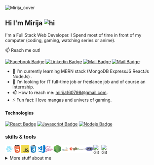 ![Mirija_cover](https://user-images.githubusercontent.com/36816520/103216787-2a702480-4917-11eb-8595-da3b66a465e5.png)
## Hi I'm Mirija <img src="https://user-images.githubusercontent.com/1303154/88677602-1635ba80-d120-11ea-84d8-d263ba5fc3c0.gif" width="28px" alt="hi">

I'm a Full Stack Web Developer. I Spend most of time in front of my computer (coding, gaming, watching series or anime).

:mailbox: Reach me out!

[![Facebook Badge](https://img.shields.io/badge/-@Mirija_A-1ca0f1?style=flat&labelColor=1ca0f1&logo=facebook&logoColor=white&link=https://www.facebook.com/Jahrim.Vals/)](https://www.facebook.com/Jahrim.Vals/) [![Linkedin Badge](https://img.shields.io/badge/-Mirija-0e76a8?style=flat&labelColor=0e76a8&logo=linkedin&logoColor=white)](https://www.linkedin.com/in/mirija-andrianalizandry/) [![Mail Badge](https://img.shields.io/badge/-@mirija_a-e84393?style=flat&labelColor=e84393&logo=instagram&logoColor=white)](https://www.instagram.com/mirija_a/) [![Mail Badge](https://img.shields.io/badge/-mirija-c0392b?style=flat&labelColor=c0392b&logo=gmail&logoColor=white)](mailto:mirija160798@gmail.com)

- 🔭 I’m currently learning MERN stack (MongoDB ExpressJS ReactJs NodeJs) .
- 🤔 I’m looking for IT full-time job or freelance job and of course an internship.
- 📫 How to reach me: mirija160798@gmail.com.
- ⚡ Fun fact: I love mangas and univers of gaming.

#### Technologies

<!-- TODO: Make technologies links takes you to repositories -->

[![React Badge](https://img.shields.io/badge/-React-61DBFB?style=for-the-badge&labelColor=black&logo=react&logoColor=61DBFB)](#) [![Javascript Badge](https://img.shields.io/badge/-Javascript-F0DB4F?style=for-the-badge&labelColor=black&logo=javascript&logoColor=F0DB4F)](#) [![Nodejs Badge](https://img.shields.io/badge/-Nodejs-3C873A?style=for-the-badge&labelColor=black&logo=node.js&logoColor=3C873A)](#)

### skills & tools

<img align="left" alt="React" width="26px" src="https://raw.githubusercontent.com/github/explore/80688e429a7d4ef2fca1e82350fe8e3517d3494d/topics/react/react.png" />

<img align="left" alt="HTML5" width="26px" src="https://raw.githubusercontent.com/github/explore/80688e429a7d4ef2fca1e82350fe8e3517d3494d/topics/html/html.png" />

<img align="left" alt="JavaScript" width="26px" src="https://raw.githubusercontent.com/github/explore/80688e429a7d4ef2fca1e82350fe8e3517d3494d/topics/javascript/javascript.png" />

<img align="left" alt="CSS" width="26px" src="https://raw.githubusercontent.com/github/explore/80688e429a7d4ef2fca1e82350fe8e3517d3494d/topics/css/css.png" />

<img align="left" alt="Visual Studio Code" width="26px" src="https://raw.githubusercontent.com/github/explore/80688e429a7d4ef2fca1e82350fe8e3517d3494d/topics/visual-studio-code/visual-studio-code.png" />

<img align="left" alt="Sass" width="26px" src="https://raw.githubusercontent.com/github/explore/80688e429a7d4ef2fca1e82350fe8e3517d3494d/topics/sass/sass.png" />

<img align="left" alt="Node.js" width="26px" src="https://raw.githubusercontent.com/github/explore/80688e429a7d4ef2fca1e82350fe8e3517d3494d/topics/nodejs/nodejs.png" />

<img align="left" alt="MySQL" width="26px" src="https://raw.githubusercontent.com/github/explore/80688e429a7d4ef2fca1e82350fe8e3517d3494d/topics/mysql/mysql.png" />

<img align="left" alt="Git" width="26px" src="https://raw.githubusercontent.com/github/explore/80688e429a7d4ef2fca1e82350fe8e3517d3494d/topics/git/git.png" />

<img align="left" alt="MongoDB" width="26px" src="https://raw.githubusercontent.com/github/explore/80688e429a7d4ef2fca1e82350fe8e3517d3494d/topics/mongodb/mongodb.png" />

<img align="left" alt="Git" width="26px" src="https://raw.githubusercontent.com/github/explore/80688e429a7d4ef2fca1e82350fe8e3517d3494d/topics/php/php.png" />

<img align="left" alt="Git" width="26px" src="https://mirija-portfolio.netlify.app/images/icon_codeigniter.png" />

<img align="left" alt="Git" width="26px" src="https://mirija-portfolio.netlify.app/images/icons8_adobe_photoshop_48px.png" />

<br />
<br />

<details>
<summary>
  More stuff about me
</summary>

<br >

I love learning new technologies, spending time with friends and family. Moreover, I am comfortable working in a team.

#### Github Stats

![Ipenywis's github stats](https://github-readme-stats.vercel.app/api?username=Jahrim01&count_private=true&theme=tokyonight&hide=contribs,prs)

</details>
